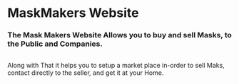 # MaskMakers Website
### The Mask Makers Website Allows you to buy and sell Masks, to the Public and Companies.

``` 

```

Along with That it helps you to setup a market place in-order to sell Maks, contact directly to the seller, and get it at your Home.
